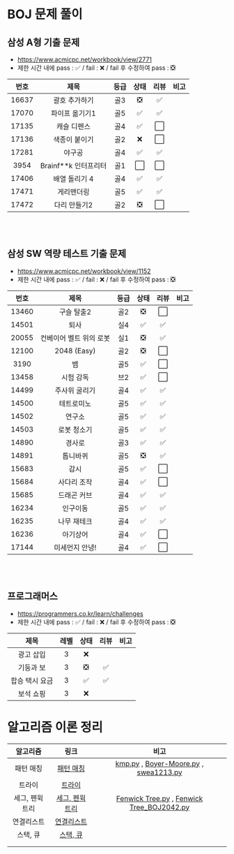 # BOJ 문제 풀이

## 삼성 A형 기출 문제

- https://www.acmicpc.net/workbook/view/2771
- 제한 시간 내에 pass : ✅ / fail : ❌ / fail 후 수정하여 pass : ❎

| 번호  |         제목         | 등급 | 상태 | 리뷰 | 비고 |
| :---: | :------------------: | :--: | :--: | :--: | :--: |
| 16637 |    괄호 추가하기     | 골3  |  ❎   |  ✅   |      |
| 17070 |    파이프 옮기기1    | 골5  |  ✅   |  ✅   |      |
| 17135 |     캐슬 디펜스      | 골4  |  ✅   |  ⬜   |      |
| 17136 |    색종이 붙이기     | 골2  |  ❌   |  ⬜   |      |
| 17281 |        야구공        | 골4  |  ✅   |  ✅   |      |
| 3954  | Brainf**k 인터프리터 | 골1  |  ⬜   |  ⬜   |      |
| 17406 |    배열 돌리기 4     | 골4  |  ✅   |  ✅   |      |
| 17471 |      게리맨더링      | 골5  |  ✅   |  ✅   |      |
| 17472 |     다리 만들기2     | 골2  |  ❎   |  ⬜   |      |

<br/>

<br/>

## 삼성 SW 역량 테스트 기출 문제

- https://www.acmicpc.net/workbook/view/1152
- 제한 시간 내에 pass : ✅ / fail : ❌ / fail 후 수정하여 pass : ❎

| 번호  |          제목           | 등급 | 상태 | 리뷰 | 비고 |
| :---: | :---------------------: | :--: | :--: | :--: | :--: |
| 13460 |       구슬 탈출2        | 골2  |  ❎   |  ⬜   |      |
| 14501 |          퇴사           | 실4  |  ✅   |  ✅   |      |
| 20055 | 컨베이어 벨트 위의 로봇 | 실1  |  ❎   |  ✅   |      |
| 12100 |       2048 (Easy)       | 골2  |  ❎   |  ⬜   |      |
| 3190  |           뱀            | 골5  |  ✅   |  ⬜   |      |
| 13458 |        시험 감독        | 브2  |  ✅   |  ⬜   |      |
| 14499 |      주사위 굴리기      | 골4  |  ✅   |  ✅   |      |
| 14500 |       테트로미노        | 골5  |  ✅   |  ✅   |      |
| 14502 |         연구소          | 골5  |  ✅   |  ✅   |      |
| 14503 |       로봇 청소기       | 골5  |  ✅   |  ✅   |      |
| 14890 |         경사로          | 골3  |  ✅   |  ✅   |      |
| 14891 |        톱니바퀴         | 골5  |  ❎   |  ✅   |      |
| 15683 |          감시           | 골5  |  ✅   |  ⬜   |      |
| 15684 |       사다리 조작       | 골4  |  ✅   |  ⬜   |      |
| 15685 |       드래곤 커브       | 골4  |  ✅   |  ✅   |      |
| 16234 |        인구이동         | 골5  |  ✅   |  ✅   |      |
| 16235 |       나무 재테크       | 골4  |  ✅   |  ✅   |      |
| 16236 |        아기상어         | 골4  |  ✅   |  ⬜   |      |
| 17144 |     미세먼지 안녕!      | 골4  |  ✅   |  ⬜   |      |

<br/>

<br/>

## 프로그래머스

- https://programmers.co.kr/learn/challenges
- 제한 시간 내에 pass : ✅ / fail : ❌ / fail 후 수정하여 pass : ❎

|      제목      | 레벨 | 상태 | 리뷰 | 비고 |
| :------------: | :--: | :--: | :--: | :--: |
|   광고 삽입    |  3   |  ❌   |      |      |
|   기둥과 보    |  3   |  ❎   |  ✅   |      |
| 합승 택시 요금 |  3   |  ✅   |  ✅   |      |
|   보석 쇼핑    |  3   |  ❌   |      |      |





# 알고리즘 이론 정리

|    알고리즘     |                             링크                             |                             비고                             |
| :-------------: | :----------------------------------------------------------: | :----------------------------------------------------------: |
|    패턴 매칭    | [패턴 매칭](https://github.com/TValgoStudy/algo_study/blob/master/%EC%8C%94%ED%94%BC%EB%A7%A8%EC%A1%B0/%EB%8B%A4%EC%9D%80/%EC%9D%B4%EB%A1%A0%20%EC%A0%95%EB%A6%AC/%ED%8C%A8%ED%84%B4%EB%A7%A4%EC%B9%AD.md) | [kmp.py](https://github.com/TValgoStudy/algo_study/blob/master/%EC%8C%94%ED%94%BC%EB%A7%A8%EC%A1%B0/%EB%8B%A4%EC%9D%80/%EC%9D%B4%EB%A1%A0%20%EC%A0%95%EB%A6%AC/kmp.py) , [Boyer-Moore.py](https://github.com/TValgoStudy/algo_study/blob/master/%EC%8C%94%ED%94%BC%EB%A7%A8%EC%A1%B0/%EB%8B%A4%EC%9D%80/%EC%9D%B4%EB%A1%A0%20%EC%A0%95%EB%A6%AC/Boyer-Moore.py) , [swea1213.py](https://github.com/TValgoStudy/algo_study/blob/master/%EC%8C%94%ED%94%BC%EB%A7%A8%EC%A1%B0/%EB%8B%A4%EC%9D%80/swea1213.py) |
|     트라이      | [트라이](https://github.com/TValgoStudy/algo_study/blob/master/%EC%8C%94%ED%94%BC%EB%A7%A8%EC%A1%B0/%EB%8B%A4%EC%9D%80/%EC%9D%B4%EB%A1%A0%20%EC%A0%95%EB%A6%AC/%ED%8A%B8%EB%9D%BC%EC%9D%B4.md) |                                                              |
| 세그, 펜윅 트리 | [세그, 펜윅 트리](https://github.com/TValgoStudy/algo_study/blob/master/%EC%8C%94%ED%94%BC%EB%A7%A8%EC%A1%B0/%EB%8B%A4%EC%9D%80/%EC%9D%B4%EB%A1%A0%20%EC%A0%95%EB%A6%AC/%EC%84%B8%EA%B7%B8_%ED%8E%9C%EC%9C%85.md) | [Fenwick Tree.py](https://github.com/TValgoStudy/algo_study/blob/master/%EC%8C%94%ED%94%BC%EB%A7%A8%EC%A1%B0/%EB%8B%A4%EC%9D%80/%EC%9D%B4%EB%A1%A0%20%EC%A0%95%EB%A6%AC/Fenwick%20Tree.py) , [Fenwick Tree_BOJ2042.py](https://github.com/TValgoStudy/algo_study/blob/master/%EC%8C%94%ED%94%BC%EB%A7%A8%EC%A1%B0/%EB%8B%A4%EC%9D%80/%EC%9D%B4%EB%A1%A0%20%EC%A0%95%EB%A6%AC/Fenwick%20Tree_BOJ2042.py) |
|   연결리스트    | [연결리스트](https://github.com/TValgoStudy/algo_study/blob/master/%EC%8C%94%ED%94%BC%EB%A7%A8%EC%A1%B0/%EB%8B%A4%EC%9D%80/%EC%9D%B4%EB%A1%A0%20%EC%A0%95%EB%A6%AC/%EC%97%B0%EA%B2%B0%EB%A6%AC%EC%8A%A4%ED%8A%B8.md) |                                                              |
|    스택, 큐     | [스택, 큐](https://github.com/TValgoStudy/algo_study/blob/master/%EC%8C%94%ED%94%BC%EB%A7%A8%EC%A1%B0/%EB%8B%A4%EC%9D%80/%EC%9D%B4%EB%A1%A0%20%EC%A0%95%EB%A6%AC/%EC%8A%A4%ED%83%9D_%ED%81%90.md) |                                                              |
|                 |                                                              |                                                              |
|                 |                                                              |                                                              |

